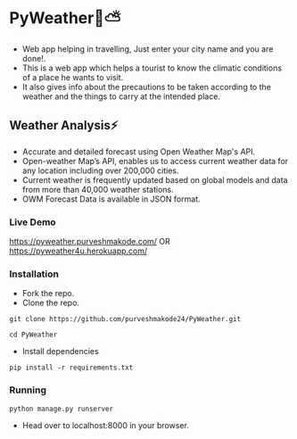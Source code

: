 # PyWeather:snake::partly_sunny:
- Web app helping in travelling, Just enter your city name and you are done!.
- This is a web app which helps a tourist to know the climatic conditions of a place he wants to visit.
- It also gives info about the precautions to be taken according to the weather and the things to carry at the intended place.

## Weather Analysis:zap:
- Accurate and detailed forecast using Open Weather Map's API.
- Open-weather Map’s API, enables us to access current weather data for any location including over 200,000 cities.
- Current weather is frequently updated based on global models and data from more than 40,000 weather stations.
- OWM Forecast Data is available in JSON format.	

### Live Demo
https://pyweather.purveshmakode.com/ OR
https://pyweather4u.herokuapp.com/

### Installation
- Fork the repo.
- Clone the repo.
```
git clone https://github.com/purveshmakode24/PyWeather.git
```
```
cd PyWeather
```
- Install dependencies
```
pip install -r requirements.txt
```

### Running
```
python manage.py runserver
```
- Head over to localhost:8000 in your browser.
